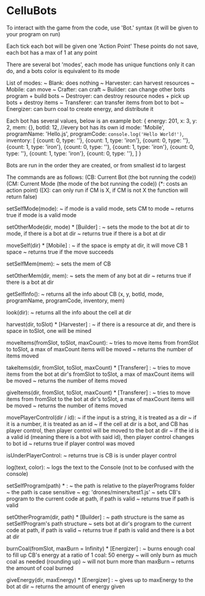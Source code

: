 # CelluBots
To interact with the game from the code, use 'Bot.' syntax (it will be given to your program on run)

Each tick each bot will be given one 'Action Point'
These points do not save, each bot has a max of 1 at any point 

There are several bot 'modes', each mode has unique functions only it can do, and a bots color is equivalent to its mode

List of modes: 
    ~ Blank: does nothing
    ~ Harvester: can harvest resources
    ~ Mobile: can move
    ~ Crafter: can craft
    ~ Builder: can change other bots program + build bots
    ~ Destroyer: can destroy resource nodes + pick up bots + destroy items
    ~ Transferer: can transfer items from bot to bot
    ~ Energizer: can burn coal to create energy, and distribute it

Each bot has several values, below is an example bot:
{
    energy: 201,
    x: 3,
    y: 2,
    mem: {},
    botId: 12, //every bot has its own id
    mode: 'Mobile',
    programName: 'Hello.js',
    programCode: `console.log('Hello World!')`,
    inventory: [
        {count: 0, type: ''},
        {count: 1, type: 'iron'},
        {count: 0, type: ''},
        {count: 1, type: 'iron'},
        {count: 0, type: ''},
        {count: 1, type: 'iron'},
        {count: 0, type: ''},
        {count: 1, type: 'iron'},
        {count: 0, type: ''},
    ]
}

Bots are run in the order they are created, or from smallest id to largest

The commands are as follows:
(CB: Current Bot (the bot running the code))
(CM: Current Mode (the mode of the bot running the code))
(*: costs an action point)
([X]: can only run if CM is X, if CM is not X the function will return false)

setSelfMode(mode):
~ if mode is a valid mode, sets CM to mode
~ returns true if mode is a valid mode

setOtherMode(dir, mode) * [Builder] :
~ sets the mode to the bot at dir to mode, if there is a bot at dir
~ returns true if there is a bot at dir

moveSelf(dir) * [Mobile] :
~ if the space is empty at dir, it will move CB 1 space
~ returns true if the move succeeds

setSelfMem(mem):
~ sets the mem of CB

setOtherMem(dir, mem):
~ sets the mem of any bot at dir
~ returns true if there is a bot at dir

getSelfInfo():
~ returns all the info about CB (x, y, botId, mode, programName, programCode, inventory, mem)

look(dir):
~ returns all the info about the cell at dir

harvest(dir, toSlot) * [Harvester] :
~ if there is a resource at dir, and there is space in toSlot, one will be mined

moveItems(fromSlot, toSlot, maxCount):
~ tries to move items from fromSlot to toSlot, a max of maxCount items will be moved
~ returns the number of items moved

takeItems(dir, fromSlot, toSlot, maxCount) * [Transferer] :
~ tries to move items from the bot at dir's fromSlot to toSlot, a max of maxCount items will be moved
~ returns the number of items moved

giveItems(dir, fromSlot, toSlot, maxCount) * [Transferer] :
~ tries to move items from fromSlot to the bot at dir's toSlot, a max of maxCount items will be moved
~ returns the number of items moved

movePlayerControl(dir / id):
~ if the input is a string, it is treated as a dir
~ if it is a number, it is treated as an id
~ if the cell at dir is a bot, and CB has player control, then player control will be moved to the bot at dir
~ if the id is a valid id (meaning there is a bot with said id), then player control changes to bot id
~ returns true if player control was moved

isUnderPlayerControl:
~ returns true is CB is is under player control

log(text, color):
~ logs the text to the Console (not to be confused with the console)

setSelfProgram(path) * :
~ the path is relative to the playerPrograms folder
~ the path is case sensitive
~ eg: 'drones/miners/test1.js'
~ sets CB's program to the current code at path, if path is valid
~ returns true if path is valid

setOtherProgram(dir, path) * [Builder] :
~ path structure is the same as setSelfProgram's path structure
~ sets bot at dir's program to the current code at path, if path is valid
~ returns true if path is valid and there is a bot at dir

burnCoal(fromSlot, maxBurn = Infinity) * [Energizer] :
~ burns enough coal to fill up CB's energy at a ratio of 1 coal: 50 energy
~ will only burn as much coal as needed (rounding up)
~ will not burn more than maxBurn
~ returns the amount of coal burned

giveEnergy(dir, maxEnergy) * [Energizer] :
~ gives up to maxEnergy to the bot at dir
~ returns the amount of energy given